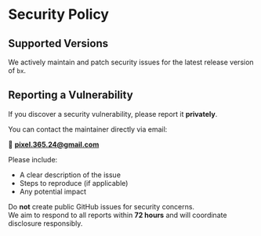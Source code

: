 # Security Policy

## Supported Versions

We actively maintain and patch security issues for the latest release version of `bx`.

## Reporting a Vulnerability

If you discover a security vulnerability, please report it **privately**.

You can contact the maintainer directly via email:

📧 **pixel.365.24@gmail.com**

Please include:
- A clear description of the issue
- Steps to reproduce (if applicable)
- Any potential impact

Do **not** create public GitHub issues for security concerns.  
We aim to respond to all reports within **72 hours** and will coordinate disclosure responsibly.
